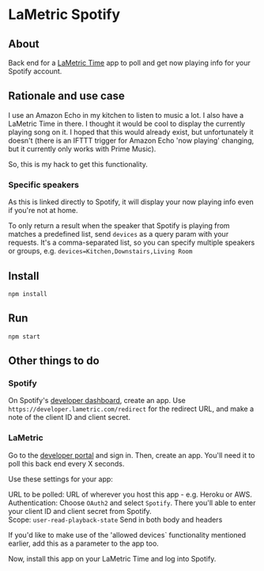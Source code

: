 # LaMetric Spotify

## About

Back end for a [LaMetric Time](https://lametric.com/) app to poll and get now playing info for your Spotify account.

## Rationale and use case

I use an Amazon Echo in my kitchen to listen to music a lot. I also have a LaMetric Time in there. I thought it would be cool to display the currently playing song on it. I hoped that this would already exist, but unfortunately it doesn't (there is an IFTTT trigger for Amazon Echo 'now playing' changing, but it currently only works with Prime Music).

So, this is my hack to get this functionality.

### Specific speakers

As this is linked directly to Spotify, it will display your now playing info even if you're not at home.

To only return a result when the speaker that Spotify is playing from matches a predefined list, send `devices` as a query param with your requests. It's a comma-separated list, so you can specify multiple speakers or groups, e.g. `devices=Kitchen,Downstairs,Living Room`

## Install

```
npm install
```

## Run

```
npm start
```

## Other things to do

### Spotify

On Spotify's [developer dashboard](https://developer.spotify.com), create an app. Use `https://developer.lametric.com/redirect` for the redirect URL, and make a note of the client ID and client secret.

### LaMetric

Go to the [developer portal](https://developer.lametric.com/) and sign in. Then, create an app. You'll need it to poll this back end every X seconds.

Use these settings for your app:

URL to be polled: URL of wherever you host this app - e.g. Heroku or AWS.
Authentication: Choose `OAuth2` and select `Spotify`. There you'll able to enter your client ID and client secret from Spotify.  
Scope: `user-read-playback-state`
Send in both body and headers

If you'd like to make use of the 'allowed devices` functionality mentioned earlier, add this as a parameter to the app too.

Now, install this app on your LaMetric Time and log into Spotify.

